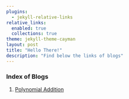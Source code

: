 ```yaml
---
plugins:
  - jekyll-relative-links
relative_links:
  enabled: true
  collections: true
theme: jekyll-theme-cayman
layout: post
title: "Hello There!"
description: "Find below the links of blogs"
---
```


### Index of Blogs

1. [Polynomial Addition](./Polynomial_Addition.md)